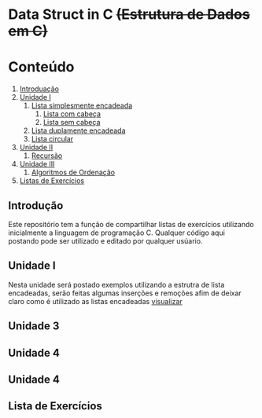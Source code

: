 # Data Struct in C ~~(Estrutura de Dados em C)~~



# Conteúdo 
1. [Introduação](#introduction)
2. [Unidade I](#unidade1)
    1. [Lista simplesmente encadeada](#listas)
    	1. [Lista com cabeça](https://github.com/matheusfrancisco/Estrutura-de-Dados/blob/master/Unidade_I/Listas_simplesmente_encadeada/linkedList-Head.c)
    	2. [Lista sem cabeça](#scabeca)
    2. [Lista duplamente encadeada](#listasd)
    3. [Lista circular](#listac)
3. [Unidade II](unidade2)
	1. [Recursão](#recursao)
4. [Unidade III](#unidade3)
	1. [Algoritmos de Ordenação](#ordena)
5. [Listas de Exercícios](#listasexe)


## Introdução <a name="introduction"></a>
Este repositório tem a função de compartilhar listas de exercícios  utilizando inicialmente a linguagem de programação C. Qualquer código aqui postando pode ser utilizado e editado por qualquer usúario.



## Unidade I <a name="unidade1"></a>
Nesta unidade será postado exemplos utilizando a estrutra de lista encadeadas, serão feitas algumas inserções e remoções afim de deixar claro como é utilizado as listas encadeadas
[visualizar](https://github.com/matheusfrancisco/Estrutura-de-Dados/tree/master/Unidade_I)<br>


## Unidade 3 <a name="unidade2"></a>

## Unidade 4 <a name="unidad3"></a>

## Unidade 4 <a name="unidad3"></a>

## Lista de Exercícios <a name="listasexe"></a>


